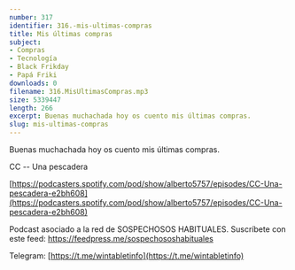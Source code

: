 ```yaml
---
number: 317
identifier: 316.-mis-ultimas-compras
title: Mis últimas compras
subject:
- Compras
- Tecnología
- Black Frikday
- Papá Friki
downloads: 0
filename: 316.MisUltimasCompras.mp3
size: 5339447
length: 266
excerpt: Buenas muchachada hoy os cuento mis últimas compras.
slug: mis-ultimas-compras
---
```

Buenas muchachada hoy os cuento mis últimas compras.

CC -- Una pescadera

[https://podcasters.spotify.com/pod/show/alberto5757/episodes/CC-Una-pescadera-e2bh608](https://podcasters.spotify.com/pod/show/alberto5757/episodes/CC-Una-pescadera-e2bh608)

Podcast asociado a la red de SOSPECHOSOS HABITUALES. Suscríbete con este feed: https://feedpress.me/sospechososhabituales

Telegram: [https://t.me/wintabletinfo](https://t.me/wintabletinfo)